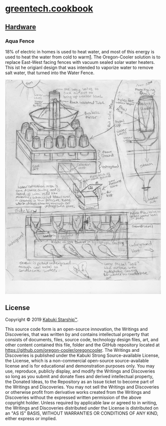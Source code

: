 # [greentech.cookbook](../../)

## [Hardware](../)

### Aqua Fence

18% of electric in homes is used to heat water, and most of this energy is used to heat the water from cold to warm[1]. The Oregon-Cooler solution is to replace East-West facing fences with vacuum sealed solar water heaters. This ist he origianl design that was intended to vaporize water to remove salt water, that turned into the Water Fence.

![Water Fence Prototype 1](passive_water_vapoizer_and_condenser_v1.jpeg)

## License

Copyright © 2019 [Kabuki Starship™](kabukistarship.com).

This source code form is an open-source innovation, the Writings and Discoveries, that was written by and contains intellectual property that consists of documents, files, source code, technology design files, art, and other content contained this file, folder and the GitHub repository located at <https://github.com/oregon-cooler/oregoncooler>. The Writings and Discoveries is published under the Kabuki Strong Source-available License, the License, which is a non-commercial open-source source-available license and is for educational and demonstration purposes only. You may use, reproduce, publicly display, and modify the Writings and Discoveries so long as you submit and donate fixes and derived intellectual property, the Donated Ideas, to the Repository as an Issue ticket to become part of the Writings and Discoveries. You may not sell the Writings and Discoveries or otherwise profit from derivative works created from the Writings and Discoveries without the expressed written permission of the above copyright holder. Unless required by applicable law or agreed to in writing, the Writings and Discoveries distributed under the License is distributed on an "AS IS" BASIS, WITHOUT WARRANTIES OR CONDITIONS OF ANY KIND, either express or implied.

[1]: https://github.com/oregon-cooler/oregoncooler/wiki/Heating
